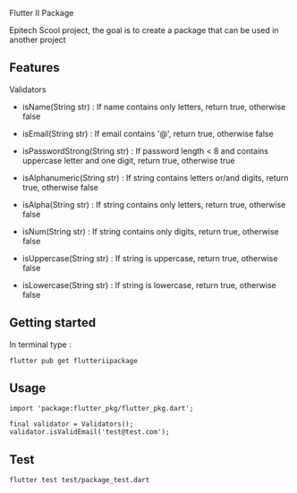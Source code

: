 <!-- 
This README describes the package. If you publish this package to pub.dev,
this README's contents appear on the landing page for your package.

For information about how to write a good package README, see the guide for
[writing package pages](https://dart.dev/guides/libraries/writing-package-pages). 

For general information about developing packages, see the Dart guide for
[creating packages](https://dart.dev/guides/libraries/create-library-packages)
and the Flutter guide for
[developing packages and plugins](https://flutter.dev/developing-packages). 
-->

Flutter II Package

Epitech Scool project, the goal is to create a package that can be used in another project

## Features

Validators
- isName(String str) : If name contains only letters, return true, otherwise false

- isEmail(String str) : If email contains '@', return true, otherwise false

- isPasswordStrong(String str) : If password length < 8 and contains uppercase letter and one digit, return true, otherwise true

- isAlphanumeric(String str) : If string contains letters or/and digits, return true, otherwise false

- isAlpha(String str) : If string contains only letters, return true, otherwise false

- isNum(String str) : If string contains only digits, return true, otherwise false

- isUppercase(String str) : If string is uppercase, return true, otherwise false

- isLowercase(String str) : If string is lowercase, return true, otherwise false

## Getting started

In terminal type :

```
flutter pub get flutteriipackage
```

## Usage

```
import 'package:flutter_pkg/flutter_pkg.dart';

final validator = Validators();
validator.isValidEmail('test@test.com');
```
## Test
```
flutter test test/package_test.dart
```
